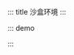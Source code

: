 ::: title 沙盒环境
:::

::: demo

<template>
  <lay-layer title="一任流行坎止"></lay-layer>
  <lay-layer title="身如不系之舟" :offset="['260px','220px']"></lay-layer>
</template>

<script>
import { ref, watch } from "vue";
import { useRoute, useRouter } from "vue-router";
export default {
  setup() {

    return {
    };
  },
};
</script>

:::
